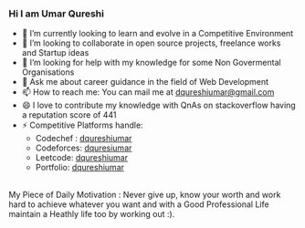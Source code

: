 ### Hi I am Umar Qureshi

- 🔭 I’m currently looking to learn and evolve in a Competitive Environment
- 👯 I’m looking to collaborate in open source projects, freelance works and Startup ideas
- 🤔 I’m looking for help with my knowledge for some Non Govermental Organisations
- 💬 Ask me about career guidance in the field of Web Development
- 📫 How to reach me: You can mail me at dqureshiumar@gmail.com
- 😄 I love to contribute my knowledge with QnAs on stackoverflow having a reputation score of 441
- ⚡ Competitive Platforms handle:
   - Codechef : <a href="https://www.codechef.com/users/dqureshiumar">dqureshiumar</a>
   - Codeforces: <a href="https://codeforces.com/profile/dqureshiumar">dquresiumar</a>
   - Leetcode: <a href="https://leetcode.com/dqureshiumar/">dqureshiumar</a>
   - Portfolio: <a href="https://bit.ly/dqureshiumar">dqureshiumar</a>

<br>My Piece of Daily Motivation : Never give up, know your worth and work hard to achieve whatever you want and with a Good Professional Life maintain a Heathly life too by working out :).
